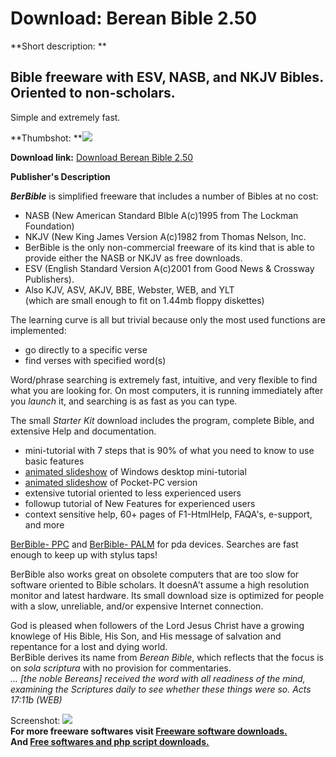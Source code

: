 # Download: Berean Bible 2.50

**Short description: **

## Bible freeware with ESV, NASB, and NKJV Bibles. Oriented to non-scholars.
Simple and extremely fast.

  
**Thumbshot: **![](http://www.freewarefiles.com/screenshot/berbible_md.jpg)   
  
**Download link:** [Download Berean Bible 2.50](http://freesoftwares.boysofts.com/Berean-Bible_program_9278.html)  
  

**Publisher's Description**  
  

**_BerBible_** is simplified freeware that includes a number of Bibles at no cost: 

  * NASB (New American Standard BIble A(c)1995 from The Lockman Foundation)
  * NKJV (New King James Version A(c)1982 from Thomas Nelson, Inc.
  * BerBible is the only non-commercial freeware of its kind that is able to provide either the NASB or NKJV as free downloads.
  * ESV (English Standard Version A(c)2001 from Good News & Crossway Publishers).
  * Also KJV, ASV, AKJV, BBE, Webster, WEB, and YLT   
(which are small enough to fit on 1.44mb floppy diskettes)

The learning curve is all but trivial because only the most used functions are
implemented:

  * go directly to a specific verse
  * find verses with specified word(s)

Word/phrase searching is extremely fast, intuitive, and very flexible to find
what you are looking for. On most computers, it is running immediately after
you _launch_ it, and searching is as fast as you can type.

The small _Starter Kit_ download includes the program, complete Bible, and
extensive Help and documentation.

  * mini-tutorial with 7 steps that is 90% of what you need to know to use basic features
  * [animated slideshow](http://www.berbible.org/viewlets/BbEsvMiniTutorial_viewlet.html) of Windows desktop mini-tutorial
  * [animated slideshow](http://berbible.org/viewlets/BbPpcMiniTutorial_viewlet.html) of Pocket-PC version
  * extensive tutorial oriented to less experienced users
  * followup tutorial of New Features for experienced users
  * context sensitive help, 60+ pages of F1-HtmlHelp, FAQA's, e-support, and more

[BerBible-
PPC](http://www.berbible.org/download/BerBibleEsvPpcStarterKitSetup.exe) and
[BerBible-
PALM](http://www.berbible.org/download/BerBibleEsvPalmStarterKitSetup.exe) for
pda devices. Searches are fast enough to keep up with stylus taps!

BerBible also works great on obsolete computers that are too slow for software
oriented to Bible scholars. It doesnA't assume a high resolution monitor and
latest hardware. Its small download size is optimized for people with a slow,
unreliable, and/or expensive Internet connection.

God is pleased when followers of the Lord Jesus Christ have a growing knowlege
of His Bible, His Son, and His message of salvation and repentance for a lost
and dying world.  
BerBible derives its name from _Berean Bible_, which reflects that the focus
is on _sola scriptura_ with no provision for commentaries.  
_... [the noble Bereans] received the word with all readiness of the mind,
examining the Scriptures daily to see whether these things were so. Acts
17:11b (WEB)_

  
  
Screenshot: ![](http://www.freewarefiles.com/screenshot/berbible.jpg)  
**For more freeware softwares visit [Freeware software downloads.](http://freesoftwares.boysofts.com/)**   
**And [Free softwares and php script downloads.](http://www.boysofts.com/)**

